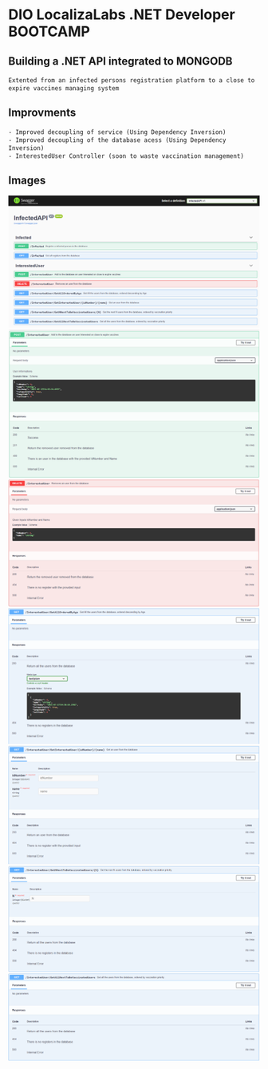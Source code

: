 ﻿# DIO LocalizaLabs .NET Developer BOOTCAMP 
## Building a .NET API integrated to MONGODB
    Extented from an infected persons registration platform to a close to expire vaccines managing system

## Improvments
    - Improved decoupling of service (Using Dependency Inversion)
    - Improved decoupling of the database acess (Using Dependency Inversion)
    - InterestedUser Controller (soon to waste vaccination management)
## Images
![alt text](https://github.com/jjackbauer/XepaManager.NET-API/blob/master/prints/Xepa1.PNG?raw=true)
![alt text](https://github.com/jjackbauer/XepaManager.NET-API/blob/master/prints/Xepa2.PNG?raw=true)
![alt text](https://github.com/jjackbauer/XepaManager.NET-API/blob/master/prints/Xepa3.PNG?raw=true)
![alt text](https://github.com/jjackbauer/XepaManager.NET-API/blob/master/prints/Xepa4.PNG?raw=true)
![alt text](https://github.com/jjackbauer/XepaManager.NET-API/blob/master/prints/Xepa5.PNG?raw=true)
![alt text](https://github.com/jjackbauer/XepaManager.NET-API/blob/master/prints/Xepa6.PNG?raw=true)
![alt text](https://github.com/jjackbauer/XepaManager.NET-API/blob/master/prints/Xepa7.PNG?raw=true)